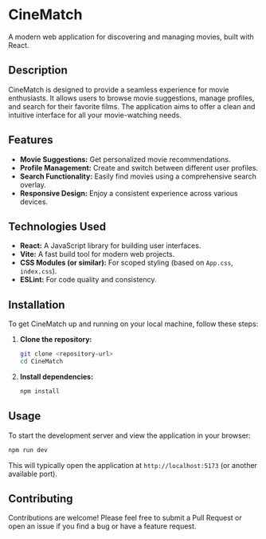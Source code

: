# CineMatch

A modern web application for discovering and managing movies, built with React.

## Description

CineMatch is designed to provide a seamless experience for movie enthusiasts. It allows users to browse movie suggestions, manage profiles, and search for their favorite films. The application aims to offer a clean and intuitive interface for all your movie-watching needs.

## Features

- **Movie Suggestions:** Get personalized movie recommendations.
- **Profile Management:** Create and switch between different user profiles.
- **Search Functionality:** Easily find movies using a comprehensive search overlay.
- **Responsive Design:** Enjoy a consistent experience across various devices.

## Technologies Used

- **React:** A JavaScript library for building user interfaces.
- **Vite:** A fast build tool for modern web projects.
- **CSS Modules (or similar):** For scoped styling (based on `App.css`, `index.css`).
- **ESLint:** For code quality and consistency.

## Installation

To get CineMatch up and running on your local machine, follow these steps:

1.  **Clone the repository:**

    ```bash
    git clone <repository-url>
    cd CineMatch
    ```

2.  **Install dependencies:**

    ```bash
    npm install
    ```

## Usage

To start the development server and view the application in your browser:

```bash
npm run dev
```

This will typically open the application at `http://localhost:5173` (or another available port).

## Contributing

Contributions are welcome! Please feel free to submit a Pull Request or open an issue if you find a bug or have a feature request.